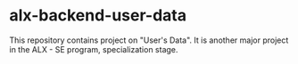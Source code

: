 # alx-backend-user-data
This repository contains project on "User's Data". It is another major project in the ALX - SE program, specialization stage.
